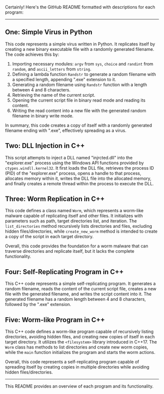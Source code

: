 Certainly! Here's the GitHub README formatted with descriptions for each program:

---

## One: Simple Virus in Python

This code represents a simple virus written in Python. It replicates itself by creating a new binary executable file with a randomly generated filename. The code achieves this by:

1. Importing necessary modules: `argv` from `sys`, `choice` and `randint` from `random`, and `ascii_letters` from `string`.
2. Defining a lambda function `Randstr` to generate a random filename with a specified length, appending ".exe" extension to it.
3. Generating a random filename using `Randstr` function with a length between 4 and 8 characters.
4. Retrieving the name of the current script.
5. Opening the current script file in binary read mode and reading its content.
6. Writing the read content into a new file with the generated random filename in binary write mode.

In summary, this code creates a copy of itself with a randomly generated filename ending with ".exe", effectively spreading as a virus.

## Two: DLL Injection in C++

This script attempts to inject a DLL named "injrcted.dll" into the "explorer.exe" process using the Windows API functions provided by `ctypes.windll.kernel32`. It first loads the DLL file, retrieves the process ID (PID) of the "explorer.exe" process, opens a handle to that process, allocates memory within it, writes the DLL file into the allocated memory, and finally creates a remote thread within the process to execute the DLL.

## Three: Worm Replication in C++

This code defines a class named `Worm`, which represents a worm-like malware capable of replicating itself and other files. It initializes with parameters such as path, target directories list, and iteration. The `list_directories` method recursively lists directories and files, excluding hidden files/directories, while `create_new_worm` method is intended to create a copy of the script in each target directory.

Overall, this code provides the foundation for a worm malware that can traverse directories and replicate itself, but it lacks the complete functionality.

## Four: Self-Replicating Program in C++

This C++ code represents a simple self-replicating program. It generates a random filename, reads the content of the current script file, creates a new file with the generated filename, and writes the script content into it. The generated filename has a random length between 4 and 8 characters, followed by the ".exe" extension.

## Five: Worm-like Program in C++

This C++ code defines a worm-like program capable of recursively listing directories, avoiding hidden files, and creating new copies of itself in each target directory. It utilizes the `<filesystem>` library introduced in C++17. The `Worm` class has methods to list directories and create new worm copies, while the `main` function initializes the program and starts the worm actions.

Overall, this code represents a self-replicating program capable of spreading itself by creating copies in multiple directories while avoiding hidden files/directories.

--- 

This README provides an overview of each program and its functionality.
